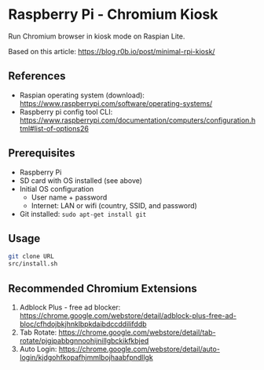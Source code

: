 # Raspberry Pi - Chromium Kiosk

Run Chromium browser in kiosk mode on Raspian Lite.

Based on this article: <https://blog.r0b.io/post/minimal-rpi-kiosk/>

## References

- Raspian operating system (download): <https://www.raspberrypi.com/software/operating-systems/>
- Raspberry pi config tool CLI: <https://www.raspberrypi.com/documentation/computers/configuration.html#list-of-options26>

## Prerequisites

- Raspberry Pi
- SD card with OS installed (see above)
- Initial OS configuration
  - User name + password
  - Internet: LAN or wifi (country, SSID, and password)
- Git installed: `sudo apt-get install git` 

## Usage

```sh
git clone URL
src/install.sh
```

## Recommended Chromium Extensions

1. Adblock Plus - free ad blocker: <https://chrome.google.com/webstore/detail/adblock-plus-free-ad-bloc/cfhdojbkjhnklbpkdaibdccddilifddb>
1. Tab Rotate: <https://chrome.google.com/webstore/detail/tab-rotate/pjgjpabbgnnoohijnillgbckikfkbjed>
1. Auto Login: <https://chrome.google.com/webstore/detail/auto-login/kjdgohfkopafhjmmlbojhaabfpndllgk>
